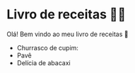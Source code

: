 # Livro de receitas :man_cook:

Olá! Bem vindo ao meu livro de receitas :wave:

- Churrasco de cupim:
- Pavê
- Delícia de abacaxi

